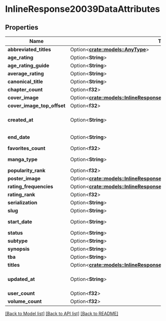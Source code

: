 # InlineResponse20039DataAttributes

## Properties

Name | Type | Description | Notes
------------ | ------------- | ------------- | -------------
**abbreviated_titles** | Option<[**crate::models::AnyType**](.md)> |  | [optional]
**age_rating** | Option<**String**> |  | [optional]
**age_rating_guide** | Option<**String**> |  | [optional]
**average_rating** | Option<**String**> |  | [optional]
**canonical_title** | Option<**String**> |  | [optional]
**chapter_count** | Option<**f32**> |  | [optional]
**cover_image** | Option<[**crate::models::InlineResponse2004DataAttributesCoverImage**](inline_response_200_4_data_attributes_coverImage.md)> |  | [optional]
**cover_image_top_offset** | Option<**f32**> | Deprecated | [optional]
**created_at** | Option<**String**> | ISO 8601 date and time | [optional]
**end_date** | Option<**String**> | YYYY-MM-DD date | [optional]
**favorites_count** | Option<**f32**> |  | [optional]
**manga_type** | Option<**String**> | Deprecated, use `subtype` | [optional]
**popularity_rank** | Option<**f32**> |  | [optional]
**poster_image** | Option<[**crate::models::InlineResponse2004DataAttributesPosterImage**](inline_response_200_4_data_attributes_posterImage.md)> |  | [optional]
**rating_frequencies** | Option<[**crate::models::InlineResponse2004DataAttributesRatingFrequencies**](inline_response_200_4_data_attributes_ratingFrequencies.md)> |  | [optional]
**rating_rank** | Option<**f32**> |  | [optional]
**serialization** | Option<**String**> |  | [optional]
**slug** | Option<**String**> |  | [optional]
**start_date** | Option<**String**> | YYYY-MM-DD date | [optional]
**status** | Option<**String**> |  | [optional]
**subtype** | Option<**String**> |  | [optional]
**synopsis** | Option<**String**> |  | [optional]
**tba** | Option<**String**> |  | [optional]
**titles** | Option<[**crate::models::InlineResponse2004DataAttributesTitles**](inline_response_200_4_data_attributes_titles.md)> |  | [optional]
**updated_at** | Option<**String**> | ISO 8601 of last modification | [optional]
**user_count** | Option<**f32**> |  | [optional]
**volume_count** | Option<**f32**> |  | [optional]

[[Back to Model list]](../README.md#documentation-for-models) [[Back to API list]](../README.md#documentation-for-api-endpoints) [[Back to README]](../README.md)


